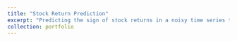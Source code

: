 ```yaml
---
title: "Stock Return Prediction"
excerpt: "Predicting the sign of stock returns in a noisy time series tabular dataset"
collection: portfolio
---
```


